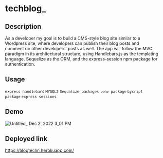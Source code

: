 # techblog_

## Description
 As a developer my goal is to build a CMS-style blog site similar to a Wordpress site, where developers can publish their blog posts and comment on other developers’ posts as well. The app will follow the MVC paradigm in its architectural structure, using Handlebars.js as the templating language, Sequelize as the ORM, and the express-session npm package for authentication.

## Usage 
``express handlebars``
 ``MYSQL2``
``Sequalize packages`` 
``.env package``
``bycript package`` 
``express sessions``

## Demo

![Untitled_ Dec 2, 2022 3_01 PM](https://user-images.githubusercontent.com/112473624/205404642-0c20962c-9c97-416c-a69e-66e1cf4cac5b.gif)

## Deployed link 
https://blogtechn.herokuapp.com/

